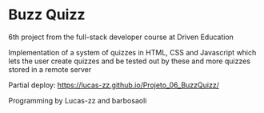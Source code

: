 # Buzz Quizz

6th project from the full-stack developer course at Driven Education

Implementation of a system of quizzes in HTML, CSS and Javascript which lets the user create quizzes and be tested out by these and more quizzes stored in a remote server

Partial deploy: https://lucas-zz.github.io/Projeto_06_BuzzQuizz/

Programming by Lucas-zz and barbosaoli
